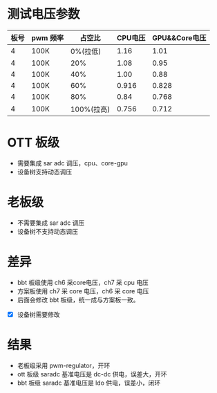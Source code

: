 


# 测试电压参数

| 板号  | pwm 频率 | 占空比      | CPU电压 | GPU&&Core电压 |
| --- | ------ | -------- | ----- | ----------- |
| 4   | 100K   | 0%(拉低)   | 1.16  | 1.01        |
| 4   | 100K   | 20%      | 1.08  | 0.95        |
| 4   | 100K   | 40%      | 1.00  | 0.88        |
| 4   | 100K   | 60%      | 0.916 | 0.828       |
| 4   | 100K   | 80%      | 0.84  | 0.768       |
| 4   | 100K   | 100%(拉高) | 0.756 | 0.712       |



# OTT 板级
- 需要集成 sar adc 调压，cpu、core-gpu
- 设备树支持动态调压


# 老板级
- 不需要集成 sar adc 调压
- 设备树不支持动态调压

# 差异
- bbt 板级使用 ch6 采core电压，ch7 采 cpu 电压
- 方案板使用 ch7 采 core 电压，ch6 采 core 电压
- 后面会修改 bbt 板级，统一成与方案板一致。
- [x] 设备树需要修改


# 结果
- 老板级采用 pwm-regulator，开环
- ott 板级 saradc 基准电压是 dc-dc 供电，误差大，开环
- bbt 板级 saradc 基准电压是 ldo 供电，误差小，闭环